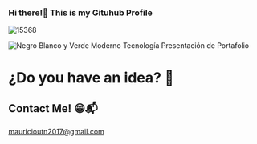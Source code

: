 ### Hi there!👋 This is my Gituhub Profile

![15368](https://user-images.githubusercontent.com/106267352/221077862-2809652a-d3d1-48fa-be3f-991560617210.png)

![Negro Blanco y Verde Moderno Tecnología Presentación de Portafolio](https://user-images.githubusercontent.com/106267352/221073818-13079405-37bb-4789-9d01-75a15604170c.gif)

# ¿Do you have an idea? 🤔
## Contact Me! 😁📬

mauricioutn2017@gmail.com
<!--
**MauricioSor/MauricioSor** is a ✨ _special_ ✨ repository because its `README.md` (this file) appears on your GitHub profile.

Here are some ideas to get you started:

- 🔭 I’m currently working on ...
- 🌱 I’m currently learning ...
- 👯 I’m looking to collaborate on ...
- 🤔 I’m looking for help with ...
- 💬 Ask me about ...
- 📫 How to reach me: ...
- 😄 Pronouns: ...
- ⚡ Fun fact: ...
-->
